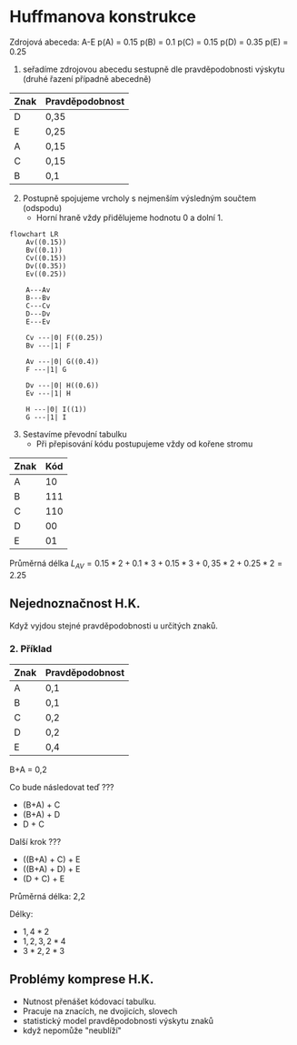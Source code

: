 # Huffmanova konstrukce
Zdrojová abeceda: A-E
p(A) = 0.15
p(B) = 0.1
p(C) = 0.15
p(D) = 0.35
p(E) = 0.25

1) seřadíme zdrojovou abecedu sestupně dle pravděpodobnosti výskytu (druhé řazení případně abecedně)

| Znak   | Pravděpodobnost |
| --- | ---- |
| D    | 0,35     |
| E   | 0,25     |
| A   | 0,15     |
| C   | 0,15 |
| B   | 0,1  |
2) Postupně spojujeme vrcholy s nejmenším výsledným součtem (odspodu)
	- Horní hraně vždy přidělujeme hodnotu 0 a dolní 1.
``` mermaid
flowchart LR
	Av((0.15))
	Bv((0.1))
	Cv((0.15))
	Dv((0.35))
	Ev((0.25))

	A---Av
	B---Bv
	C---Cv
	D---Dv
	E---Ev

	Cv ---|0| F((0.25))
	Bv ---|1| F

	Av ---|0| G((0.4))
	F ---|1| G

	Dv ---|0| H((0.6))
	Ev ---|1| H

	H ---|0| I((1))
	G ---|1| I
```

3) Sestavíme převodní tabulku
	- Při přepisování kódu postupujeme vždy od kořene stromu 

| Znak | Kód |
| ---- | --- |
| A    | 10  |
| B    | 111 |
| C    | 110 |
| D    | 00  |
| E    | 01  |

Průměrná délka
$L_{AV} = 0.15 *2  + 0.1 *3 + 0.15 * 3 + 0,35 *2 + 0.25 *2 = 2.25$
## Nejednoznačnost H.K.
Když vyjdou stejné pravděpodobnosti u určitých znaků.

### 2. Příklad
| Znak | Pravděpodobnost |
| ---- | ---- |
| A | 0,1 |
| B  | 0,1 |
| C  | 0,2 |
| D  | 0,2 |
| E  | 0,4 |

B+A = 0,2

Co bude následovat teď ???
- (B+A) + C
- (B+A) + D
- D + C

Další krok ???
- ((B+A) + C) + E
- ((B+A) + D) + E
- (D + C) + E

Průměrná délka: 2,2

Délky:
- $1,4*2$
- $1,2,3,2*4$
- $3*2,2*3$

## Problémy komprese H.K.
- Nutnost přenášet kódovací tabulku.
- Pracuje na znacích, ne dvojicích, slovech
- statistický model pravděpodobnosti výskytu znaků
- když nepomůže "neublíží"